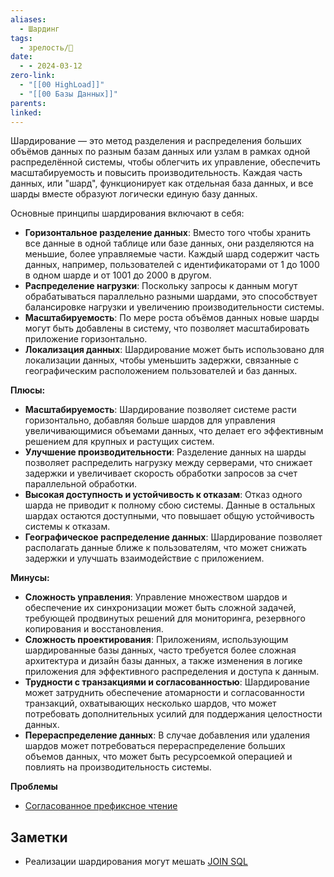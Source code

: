 ```yaml
---
aliases:
  - Шардинг
tags:
  - зрелость/🌱
date:
  - - 2024-03-12
zero-link:
  - "[[00 HighLoad]]"
  - "[[00 Базы Данных]]"
parents: 
linked:
---
```

Шардирование — это метод разделения и распределения больших объёмов данных по разным базам данных или узлам в рамках одной распределённой системы, чтобы облегчить их управление, обеспечить масштабируемость и повысить производительность. Каждая часть данных, или "шард", функционирует как отдельная база данных, и все шарды вместе образуют логически единую базу данных.

Основные принципы шардирования включают в себя:
- **Горизонтальное разделение данных**: Вместо того чтобы хранить все данные в одной таблице или базе данных, они разделяются на меньшие, более управляемые части. Каждый шард содержит часть данных, например, пользователей с идентификаторами от 1 до 1000 в одном шарде и от 1001 до 2000 в другом.
- **Распределение нагрузки**: Поскольку запросы к данным могут обрабатываться параллельно разными шардами, это способствует балансировке нагрузки и увеличению производительности системы.
- **Масштабируемость**: По мере роста объёмов данных новые шарды могут быть добавлены в систему, что позволяет масштабировать приложение горизонтально.
- **Локализация данных**: Шардирование может быть использовано для локализации данных, чтобы уменьшить задержки, связанные с географическим расположением пользователей и баз данных.

**Плюсы:**
- **Масштабируемость**: Шардирование позволяет системе расти горизонтально, добавляя больше шардов для управления увеличивающимися объемами данных, что делает его эффективным решением для крупных и растущих систем.
- **Улучшение производительности**: Разделение данных на шарды позволяет распределить нагрузку между серверами, что снижает задержки и увеличивает скорость обработки запросов за счет параллельной обработки.
- **Высокая доступность и устойчивость к отказам**: Отказ одного шарда не приводит к полному сбою системы. Данные в остальных шардах остаются доступными, что повышает общую устойчивость системы к отказам.
- **Географическое распределение данных**: Шардирование позволяет располагать данные ближе к пользователям, что может снижать задержки и улучшать взаимодействие с приложением.

**Минусы:**
- **Сложность управления**: Управление множеством шардов и обеспечение их синхронизации может быть сложной задачей, требующей продвинутых решений для мониторинга, резервного копирования и восстановления.
- **Сложность проектирования**: Приложениям, использующим шардированные базы данных, часто требуется более сложная архитектура и дизайн базы данных, а также изменения в логике приложения для эффективного распределения и доступа к данным.
- **Трудности с транзакциями и согласованностью**: Шардирование может затруднить обеспечение атомарности и согласованности транзакций, охватывающих несколько шардов, что может потребовать дополнительных усилий для поддержания целостности данных.
- **Перераспределение данных**: В случае добавления или удаления шардов может потребоваться перераспределение больших объемов данных, что может быть ресурсоемкой операцией и повлиять на производительность системы.

**Проблемы**
- [Согласованное префиксное чтение](Согласованное%20префиксное%20чтение.md)

## Заметки
- Реализации шардирования могут мешать [JOIN SQL](JOIN%20SQL.md)
